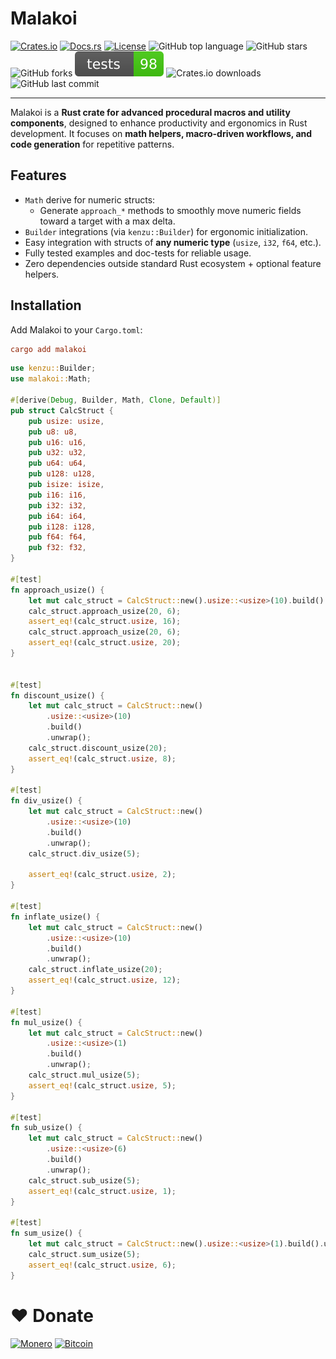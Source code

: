 # Malakoi

[![Crates.io](https://img.shields.io/crates/v/malakoi.svg)](https://crates.io/crates/malakoi)
[![Docs.rs](https://docs.rs/malakoi/badge.svg)](https://docs.rs/malakoi)
[![License](https://img.shields.io/crates/l/malakoi.svg)](https://github.com/pas2rust/malakoi/blob/main/LICENSE)
![GitHub top language](https://img.shields.io/github/languages/top/pas2rust/malakoi?color=orange&logo=rust&style=flat&logoColor=white)
![GitHub stars](https://img.shields.io/github/stars/pas2rust/malakoi?color=success&style=flat&logo=github)
![GitHub forks](https://img.shields.io/github/forks/pas2rust/malakoi?color=orange&logo=Furry%20Network&style=flat&logoColor=white)
![Tests](https://raw.githubusercontent.com/pas2rust/badges/main/malakoi-tests.svg)
![Crates.io downloads](https://img.shields.io/crates/d/malakoi.svg)
![GitHub last commit](https://img.shields.io/github/last-commit/pas2rust/malakoi?color=ff69b4&label=update&logo=git&style=flat&logoColor=white)

---

Malakoi is a **Rust crate for advanced procedural macros and utility components**, designed to enhance productivity and ergonomics in Rust development. It focuses on **math helpers, macro-driven workflows, and code generation** for repetitive patterns.

## Features

- `Math` derive for numeric structs:
  - Generate `approach_*` methods to smoothly move numeric fields toward a target with a max delta.
- `Builder` integrations (via `kenzu::Builder`) for ergonomic initialization.
- Easy integration with structs of **any numeric type** (`usize`, `i32`, `f64`, etc.).
- Fully tested examples and doc-tests for reliable usage.
- Zero dependencies outside standard Rust ecosystem + optional feature helpers.

## Installation

Add Malakoi to your `Cargo.toml`:

```toml
cargo add malakoi
```

```rust
use kenzu::Builder;
use malakoi::Math;

#[derive(Debug, Builder, Math, Clone, Default)]
pub struct CalcStruct {
    pub usize: usize,
    pub u8: u8,
    pub u16: u16,
    pub u32: u32,
    pub u64: u64,
    pub u128: u128,
    pub isize: isize,
    pub i16: i16,
    pub i32: i32,
    pub i64: i64,
    pub i128: i128,
    pub f64: f64,
    pub f32: f32,
}

#[test]
fn approach_usize() {
    let mut calc_struct = CalcStruct::new().usize::<usize>(10).build().unwrap();
    calc_struct.approach_usize(20, 6);
    assert_eq!(calc_struct.usize, 16);
    calc_struct.approach_usize(20, 6);
    assert_eq!(calc_struct.usize, 20);
}


#[test]
fn discount_usize() {
    let mut calc_struct = CalcStruct::new()
        .usize::<usize>(10)
        .build()
        .unwrap();
    calc_struct.discount_usize(20);
    assert_eq!(calc_struct.usize, 8);
}

#[test]
fn div_usize() {
    let mut calc_struct = CalcStruct::new()
        .usize::<usize>(10)
        .build()
        .unwrap();
    calc_struct.div_usize(5);

    assert_eq!(calc_struct.usize, 2);
}

#[test]
fn inflate_usize() {
    let mut calc_struct = CalcStruct::new()
        .usize::<usize>(10)
        .build()
        .unwrap();
    calc_struct.inflate_usize(20);
    assert_eq!(calc_struct.usize, 12);
}

#[test]
fn mul_usize() {
    let mut calc_struct = CalcStruct::new()
        .usize::<usize>(1)
        .build()
        .unwrap();
    calc_struct.mul_usize(5);
    assert_eq!(calc_struct.usize, 5);
}

#[test]
fn sub_usize() {
    let mut calc_struct = CalcStruct::new()
        .usize::<usize>(6)
        .build()
        .unwrap();
    calc_struct.sub_usize(5);
    assert_eq!(calc_struct.usize, 1);
}

#[test]
fn sum_usize() {
    let mut calc_struct = CalcStruct::new().usize::<usize>(1).build().unwrap();
    calc_struct.sum_usize(5);
    assert_eq!(calc_struct.usize, 6);
}

```

# ❤️ Donate

[![Monero](https://img.shields.io/badge/88NKLkhZf1nTVpaSU6vwG6dwBwb9tFVSM8Lpj3YqdL1PMt8Gm7opV7aUnMYBaAC9Y6a4kfDc3fLGoMVqeSJKNphyLpLdEvC-FF6600?style=flat&logo=monero&logoColor=white)](https://github.com/pas2rust/pas2rust/blob/main/pas-monero-donate.png)
[![Bitcoin](https://img.shields.io/badge/bc1qnlayyh84e9u5pd4m9g9sf4c5zdzswvkmudmdu5-EAB300?style=flat&logo=bitcoin&logoColor=white)](https://github.com/pas2rust/pas2rust/blob/main/pas-bitcoin-donate.png)